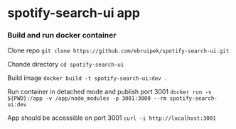 # spotify-search-ui app
### Build and run docker container

Clone repo `git clone https://github.com/ebruipek/spotify-search-ui.git`

Chande directory `cd spotify-search-ui`

Build image `docker build -t spotify-search-ui:dev .` 
  
Run container in detached mode and publish port 3001 `docker run -v ${PWD}:/app -v /app/node_modules -p 3001:3000 --rm spotify-search-ui:dev`
  
App should be accessible on port 3001 `curl -i http://localhost:3001`